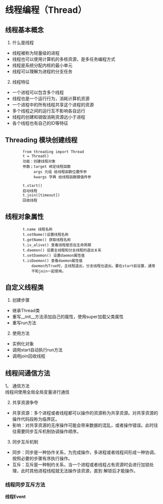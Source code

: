 # 线程编程（Thread）

## 线程基本概念

1. 什么是线程

- 线程被称为轻量级的进程
- 线程也可以使用计算机的多核资源，是多任务编程方式
- 线程是系统分配内核的最小单元
- 线程可以理解为进程的分支任务

2. 线程特征

- 一个进程可以包含多个线程
- 线程也是一个运行行为，消耗计算机资源
- 一个进程中的所有线程共享这个进程的资源
- 多个线程之间的运行互不影响各自远行
- 线程的创建和销毁消耗资源远小于进程
- 各个线程也有自己的ID等特征

## Threading 模块创建线程

            from threading import Thread
            t = Thread()
            功能：创建线程对象
            参数；target 绑定线程函数
                 args 元组 给线程函数位置传参
                 kwargs 字典 给线程函数键值传参

            t.start() 
            启动线程
            t.join([timeout])
            回收线程

## 线程对象属性

            t.name 线程名称
            t.setName()设置线程名称
            t.getName() 获取线程名称
            t.is_alive() 查看线程是否在生命周期
            t.daemon() 设置主线程和分支线程的退出关系
            t.setDaemon() 设置daemon属性值
            t.isDaemon() 查看daemon属性值
                daemon为True时，主线程退出，分支线程也退出。要在start前设置，通常
                不和join一起使用。

## 自定义线程类

1. 创建步骤

- 继承Thread类
- 重写__init__方法添加自己的属性，使用super加载父类属性
- 重写run方法

2. 使用方法

- 实例化对象
- 调用start自动执行run方法
- 调用join回收线程

## 线程间通信方法

1。 通信方法  
线程间使用全局全局变量进行通信

2. 共享资源争夺

- 共享资源：多个进程或者线程都可以操作的资源称为共享资源。对共享资源的操作代码段称为临界区。
- 影响：对共享资源的无序操作可能会带来数据的混乱，或者操作错误。此时往往需要同步互斥机制协调操作顺序。

3. 同步互斥机制

- 同步：同步是一种协作关系，为完成操作，多进程或者线程间形成一种协调，按照必要的步骤有序执行操作。
- 互斥：互斥是一种制约关系，当一个进程或者线程占有资源时会进行加锁处理，此时其他进程线程就无法操作该资源，直到 解锁后才能操作。

### 线程同步互斥方法

**线程Event**
